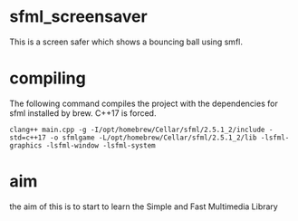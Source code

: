 # sfml_screensaver
This is a screen safer which shows a bouncing ball using smfl.

# compiling
The following command compiles the project with the dependencies for sfml installed by brew.
C++17 is forced.

```
clang++ main.cpp -g -I/opt/homebrew/Cellar/sfml/2.5.1_2/include -std=c++17 -o sfmlgame -L/opt/homebrew/Cellar/sfml/2.5.1_2/lib -lsfml-graphics -lsfml-window -lsfml-system
```

# aim
the aim of this is to start to learn the Simple and Fast Multimedia Library
